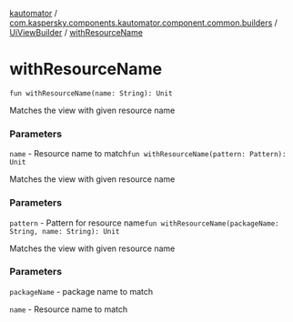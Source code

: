 [kautomator](../../index.md) / [com.kaspersky.components.kautomator.component.common.builders](../index.md) / [UiViewBuilder](index.md) / [withResourceName](./with-resource-name.md)

# withResourceName

`fun withResourceName(name: String): Unit`

Matches the view with given resource name

### Parameters

`name` - Resource name to match`fun withResourceName(pattern: Pattern): Unit`

Matches the view with given resource name

### Parameters

`pattern` - Pattern for resource name`fun withResourceName(packageName: String, name: String): Unit`

Matches the view with given resource name

### Parameters

`packageName` - package name to match

`name` - Resource name to match